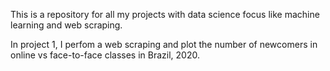 This is a repository for all my projects with data science focus like machine learning and web scraping.

In project 1, I perfom a web scraping and plot the number of newcomers in online vs face-to-face classes in Brazil, 2020.
